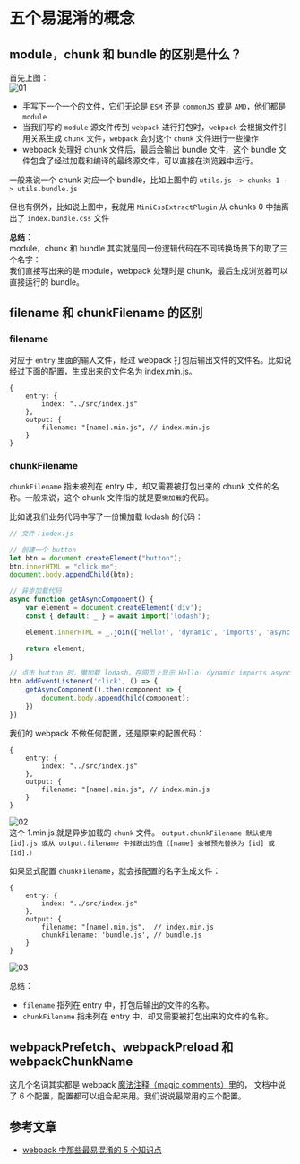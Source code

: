 # 五个易混淆的概念

## module，chunk 和 bundle 的区别是什么？
首先上图：                       
![01](https://user-gold-cdn.xitu.io/2019/5/29/16b0153001913dc5?imageView2/0/w/1280/h/960/format/webp/ignore-error/1)

- 手写下一个一个的文件，它们无论是 `ESM` 还是 `commonJS` 或是 `AMD`，他们都是 `module`
- 当我们写的 `module` 源文件传到 `webpack` 进行打包时，`webpack` 会根据文件引用关系生成 `chunk` 文件，`webpack` 会对这个 `chunk` 文件进行一些操作
- webpack 处理好 chunk 文件后，最后会输出 bundle 文件，这个 bundle 文件包含了经过加载和编译的最终源文件，可以直接在浏览器中运行。

一般来说一个 chunk 对应一个 bundle，比如上图中的 `utils.js -> chunks 1 -> utils.bundle.js`

但也有例外，比如说上图中，我就用 `MiniCssExtractPlugin` 从 chunks 0 中抽离出了 `index.bundle.css` 文件

**总结**：                     
module，chunk 和 bundle 其实就是同一份逻辑代码在不同转换场景下的取了三个名字：                       
我们直接写出来的是 module，webpack 处理时是 chunk，最后生成浏览器可以直接运行的 bundle。



## filename 和 chunkFilename 的区别

### filename
对应于 `entry` 里面的输入文件，经过 webpack 打包后输出文件的文件名。比如说经过下面的配置，生成出来的文件名为 index.min.js。
```
{
    entry: {
        index: "../src/index.js"
    },
    output: {
        filename: "[name].min.js", // index.min.js
    }
}
```

### chunkFilename
`chunkFilename` 指未被列在 entry 中，却又需要被打包出来的 chunk 文件的名称。一般来说，这个 chunk 文件指的就是要`懒加载`的代码。

比如说我们业务代码中写了一份懒加载 lodash 的代码：
```js
// 文件：index.js

// 创建一个 button
let btn = document.createElement("button");
btn.innerHTML = "click me";
document.body.appendChild(btn);

// 异步加载代码
async function getAsyncComponent() {
    var element = document.createElement('div');
    const { default: _ } = await import('lodash');

    element.innerHTML = _.join(['Hello!', 'dynamic', 'imports', 'async'], ' ');

    return element;
}

// 点击 button 时，懒加载 lodash，在网页上显示 Hello! dynamic imports async
btn.addEventListener('click', () => {
    getAsyncComponent().then(component => {
        document.body.appendChild(component);
    })
})
```

我们的 webpack 不做任何配置，还是原来的配置代码：
```
{
    entry: {
        index: "../src/index.js"
    },
    output: {
        filename: "[name].min.js", // index.min.js
    }
}
```

![02](https://user-gold-cdn.xitu.io/2019/5/29/16b0153006e5c963?imageView2/0/w/1280/h/960/format/webp/ignore-error/1)                                
这个 1.min.js 就是异步加载的 `chunk` 文件。 
`output.chunkFilename 默认使用 [id].js 或从 output.filename 中推断出的值（[name] 会被预先替换为 [id] 或 [id].）`


如果显式配置 `chunkFilename`，就会按配置的名字生成文件：
```
{
    entry: {
        index: "../src/index.js"
    },
    output: {
        filename: "[name].min.js",  // index.min.js
        chunkFilename: 'bundle.js', // bundle.js
    }
}
```
![03](https://user-gold-cdn.xitu.io/2019/5/29/16b0153006526702?imageView2/0/w/1280/h/960/format/webp/ignore-error/1)                                

总结：                     
- `filename` 指列在 entry 中，打包后输出的文件的名称。
- `chunkFilename` 指未列在 entry 中，却又需要被打包出来的文件的名称。


## webpackPrefetch、webpackPreload 和 webpackChunkName
这几个名词其实都是 webpack [魔法注释（magic comments）](https://webpack.docschina.org/api/module-methods/#magic-comments)里的，
文档中说了 6 个配置，配置都可以组合起来用。我们说说最常用的三个配置。





## 参考文章
- [webpack 中那些最易混淆的 5 个知识点](https://juejin.im/post/5cede821f265da1bbd4b5630)
